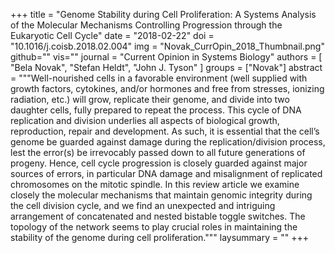+++
title = "Genome Stability during Cell Proliferation: A Systems Analysis of the Molecular Mechanisms Controlling Progression through the Eukaryotic Cell Cycle"
date = "2018-02-22"
doi = "10.1016/j.coisb.2018.02.004"
img = "Novak_CurrOpin_2018_Thumbnail.png"
github=""
vis=""
journal = "Current Opinion in Systems Biology"
authors = [
  "Bela Novak",
  "Stefan Heldt",
  "John J. Tyson"
]
groups = ["Novak"]
abstract = """Well-nourished cells in a favorable environment (well supplied with growth factors, cytokines, and/or hormones and free from stresses, ionizing radiation, etc.) will grow, replicate their genome, and divide into two daughter cells, fully prepared to repeat the process. This cycle of DNA replication and division underlies all aspects of biological growth, reproduction, repair and development. As such, it is essential that the cell’s genome be guarded against damage during the replication/division process, lest the error(s) be irrevocably passed down to all future generations of progeny. Hence, cell cycle progression is closely guarded against major sources of errors, in particular DNA damage and misalignment of replicated chromosomes on the mitotic spindle. In this review article we examine closely the molecular mechanisms that maintain genomic integrity during the cell division cycle, and we find an unexpected and intriguing arrangement of concatenated and nested bistable toggle switches. The topology of the network seems to play crucial roles in maintaining the stability of the genome during cell proliferation."""
laysummary = ""
+++
